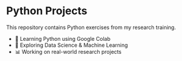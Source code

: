 # Python Projects  
 This repository contains Python exercises from my research training.  
 - 📌 Learning Python using Google Colab  
 - 🚀 Exploring Data Science & Machine Learning  
 - 📊 Working on real-world research projects  
